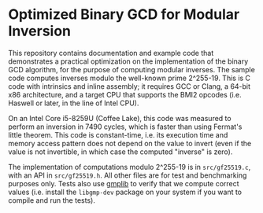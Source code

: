 # Optimized Binary GCD for Modular Inversion

This repository contains documentation and example code that
demonstrates a practical optimization on the implementation of the
binary GCD algorithm, for the purpose of computing modular inverses. The
sample code computes inverses modulo the well-known prime 2^255-19. This
is C code with intrinsics and inline assembly; it requires GCC or Clang,
a 64-bit x86 architecture, and a target CPU that supports the BMI2
opcodes (i.e. Haswell or later, in the line of Intel CPU).

On an Intel Core i5-8259U (Coffee Lake), this code was measured to
perform an inversion in 7490 cycles, which is faster than using Fermat's
little theorem. This code is constant-time, i.e. its execution time and
memory access pattern does not depend on the value to invert (even if
the value is not invertible, in which case the computed "inverse" is
zero).

The implementation of computations modulo 2^255-19 is in
`src/gf25519.c`, with an API in `src/gf25519.h`. All other files are for
test and benchmarking purposes only. Tests also use
[gmplib](https://gmplib.org/) to verify that we compute correct values
(i.e. install the `libgmp-dev` package on your system if you want to
compile and run the tests).
